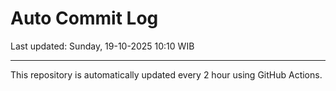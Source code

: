# Auto Commit Log

Last updated: Sunday, 19-10-2025 10:10 WIB

---

This repository is automatically updated every 2 hour using GitHub Actions.
